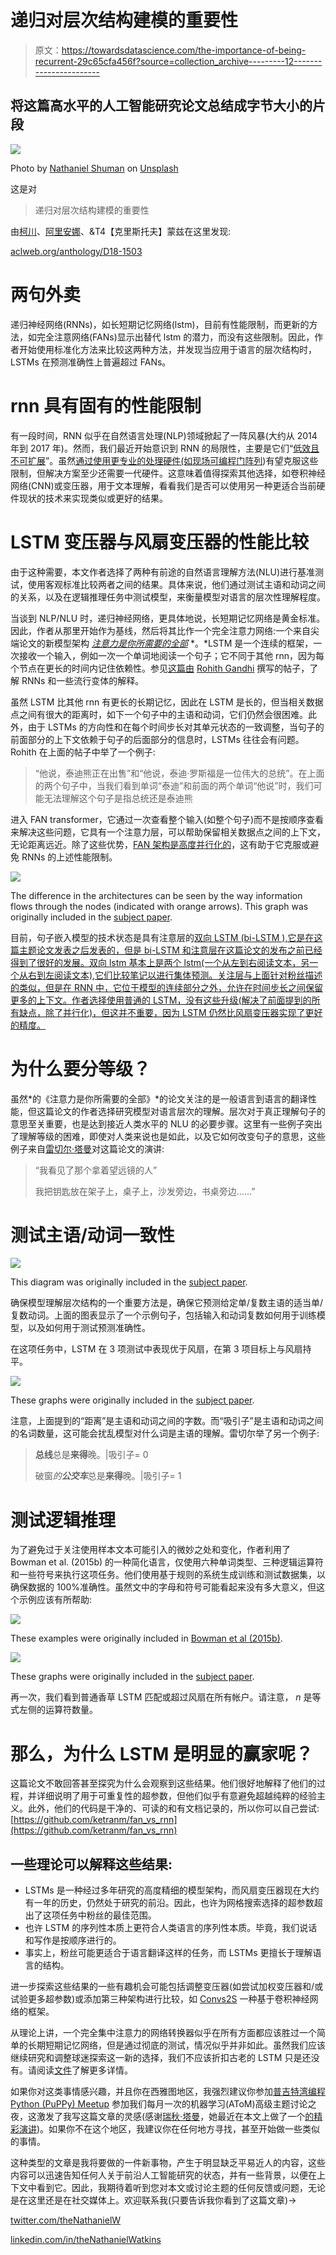 # 递归对层次结构建模的重要性

> 原文：<https://towardsdatascience.com/the-importance-of-being-recurrent-29c65cfa456f?source=collection_archive---------12----------------------->

## 将这篇高水平的人工智能研究论文总结成字节大小的片段

![](img/43693c6985e8e0cbc720bf5232c4ac7d.png)

Photo by [Nathaniel Shuman](https://unsplash.com/@nshuman1291?utm_source=medium&utm_medium=referral) on [Unsplash](https://unsplash.com?utm_source=medium&utm_medium=referral)

这是对

> 递归对层次结构建模的重要性

由[柯川](https://www.linkedin.com/in/ketran/)、[阿里安娜](https://www.linkedin.com/in/arianna-bisazza-92754329/)、&T4【克里斯托夫】蒙兹在这里发现:

[aclweb.org/anthology/D18-1503](http://aclweb.org/anthology/D18-1503)

# 两句外卖

递归神经网络(RNNs)，如长短期记忆网络(lstm)，目前有性能限制，而更新的方法，如完全注意网络(FANs)显示出替代 lstm 的潜力，而没有这些限制。因此，作者开始使用标准化方法来比较这两种方法，并发现当应用于语言的层次结构时，LSTMs 在预测准确性上普遍超过 FANs。

# rnn 具有固有的性能限制

有一段时间，RNN 似乎在自然语言处理(NLP)领域掀起了一阵风暴(大约从 2014 年到 2017 年)。然而，我们最近开始意识到 RNN 的局限性，主要是它们“[低效且不可扩展](/the-fall-of-rnn-lstm-2d1594c74ce0)”。虽然[通过使用更专业的处理硬件(如](https://arxiv.org/abs/1511.05552)[现场可编程门阵列](https://www.quora.com/What-is-FPGA-How-does-that-work))有望克服这些限制，但解决方案至少还需要一代硬件。这意味着值得探索其他选择，如卷积神经网络(CNN)或变压器，用于文本理解，看看我们是否可以使用另一种更适合当前硬件现状的技术来实现类似或更好的结果。

# LSTM 变压器与风扇变压器的性能比较

由于这种需要，本文作者选择了两种有前途的自然语言理解方法(NLU)进行基准测试，使用客观标准比较两者之间的结果。具体来说，他们通过测试主语和动词之间的关系，以及在逻辑推理任务中测试模型，来衡量模型对语言的层次性理解程度。

当谈到 NLP/NLU 时，递归神经网络，更具体地说，长短期记忆网络是黄金标准。因此，作者从那里开始作为基线，然后将其比作一个完全注意力网络:一个来自尖端论文的新模型架构 [*注意力是你所需要的全部*](https://papers.nips.cc/paper/7181-attention-is-all-you-need.pdf) *。*LSTM 是一个连续的框架，一次接收一个输入，例如一次一个单词地阅读一个句子；它不同于其他 rnn，因为每个节点在更长的时间内记住依赖性。参见[这篇由](/introduction-to-sequence-models-rnn-bidirectional-rnn-lstm-gru-73927ec9df15) [Rohith Gandhi](http://www.linkedin.com/in/grohith327) 撰写的帖子，了解 RNNs 和一些流行变体的解释。

虽然 LSTM 比其他 rnn 有更长的长期记忆，因此在 LSTM 是长的，但当相关数据点之间有很大的距离时，如下一个句子中的主语和动词，它们仍然会很困难。此外，由于 LSTMs 的方向性和在每个时间步长对其单元状态的一致调整，当句子的前面部分的上下文依赖于句子的后面部分的信息时，LSTMs 往往会有问题。Rohith 在上面的帖子中举了一个例子:

> “他说，泰迪熊正在出售”和“他说，泰迪·罗斯福是一位伟大的总统”。在上面的两个句子中，当我们看到单词“泰迪”和前面的两个单词“他说”时，我们可能无法理解这个句子是指总统还是泰迪熊

进入 FAN transformer，它通过一次查看整个输入(如整个句子)而不是按顺序查看来解决这些问题，它具有一个注意力层，可以帮助保留相关数据点之间的上下文，无论距离远近。除了这些优势，[FAN 架构是高度并行化的](https://mchromiak.github.io/articles/2017/Sep/12/Transformer-Attention-is-all-you-need)，这有助于它克服或避免 RNNs 的上述性能限制。

![](img/b1ab249fe0f6c62beab99e857e865c15.png)

The difference in the architectures can be seen by the way information flows through the nodes (indicated with orange arrows). This graph was originally included in the [subject paper](http://aclweb.org/anthology/D18-1503).

目前，句子嵌入模型的技术状态是具有注意层的[双向 LSTM (bi-LSTM ),它是在这篇主题论文发表之后发表的，但是 bi-LSTM 和注意层在这篇论文的发布之前已经得到了很好的发展。双向 lstm 基本上是两个 lstm(一个从左到右阅读文本，另一个从右到左阅读文本),它们比较笔记以进行集体预测。关注层与上面针对粉丝描述的类似，但是在 RNN 中，它位于模型的连续部分之外，允许在时间步长之间保留更多的上下文。作者选择使用普通的 LSTM，没有这些升级(解决了前面提到的所有缺点，除了并行化)，但这并不重要，因为 LSTM 仍然比风扇变压器实现了更好的精度。](https://arxiv.org/pdf/1806.09828.pdf)

# 为什么要分等级？

虽然*的《注意力是你所需要的全部》*的论文关注的是一般语言到语言的翻译性能，但这篇论文的作者选择研究模型对语言层次的理解。层次对于真正理解句子的意思至关重要，也是达到接近人类水平的 NLU 的必要步骤。这里有一些例子突出了理解等级的困难，即使对人类来说也是如此，以及它如何改变句子的意思，这些例子来自[雷切尔·塔曼](https://twitter.com/rctatman)对这篇论文的演讲:

> “我看见了那个拿着望远镜的人”
> 
> 我把钥匙放在架子上，桌子上，沙发旁边，书桌旁边……”

# 测试主语/动词一致性

![](img/8fe9bdda442bef8bd497c2ac9b835947.png)

This diagram was originally included in the [subject paper](http://aclweb.org/anthology/D18-1503).

确保模型理解层次结构的一个重要方法是，确保它预测给定单/复数主语的适当单/复数动词。上面的图表显示了一个示例句子，包括输入和动词复数如何用于训练模型，以及如何用于测试预测准确性。

在这项任务中，LSTM 在 3 项测试中表现优于风扇，在第 3 项目标上与风扇持平。

![](img/7c1b44b1ce55e37e2d93f6767664f4b4.png)

These graphs were originally included in the [subject paper](http://aclweb.org/anthology/D18-1503).

注意，上面提到的“距离”是主语和动词之间的字数。而“吸引子”是主语和动词之间的名词数量，这可能会扰乱模型对什么词是主语的理解。雷切尔举了另一个例子:

> **总线**总是**来得**晚。|吸引子= 0
> 
> 破窗*的**公交车***总是**来得**晚。|吸引子= 1

# 测试逻辑推理

为了避免过于关注使用样本文本可能引入的微妙之处和变化，作者利用了 Bowman et al. (2015b) 的一种简化语言，仅使用六种单词类型、三种逻辑运算符和一些符号来执行这项任务。他们使用基于规则的系统生成训练和测试数据集，以确保数据的 100%准确性。虽然文中的字母和符号可能看起来没有多大意义，但这个示例应该有所帮助:

![](img/22c016c27c3228647c21aa9176a4f6e1.png)

These examples were originally included in [Bowman et al (2015b)](https://arxiv.org/pdf/1506.04834.pdf).

![](img/06bd7572671c7713c1d891a1f57dcce9.png)

These graphs were originally included in the [subject paper](http://aclweb.org/anthology/D18-1503).

再一次，我们看到普通香草 LSTM 匹配或超过风扇在所有帐户。请注意， *n* 是等式左侧的运算符数量。

# 那么，为什么 LSTM 是明显的赢家呢？

这篇论文不敢回答甚至探究为什么会观察到这些结果。他们很好地解释了他们的过程，并详细说明了用于可重复性的超参数，但他们似乎有意避免超越纯粹的经验主义。此外，他们的代码是干净的、可读的和有文档记录的，所以你可以自己尝试:[https://github.com/ketranm/fan_vs_rnn](https://github.com/ketranm/fan_vs_rnn)

## 一些理论可以解释这些结果:

*   LSTMs 是一种经过多年研究的高度精细的模型架构，而风扇变压器现在大约有一年的历史，仍然处于研究的前沿。因此，也许为网格搜索选择的超参数超出了这项任务中粉丝的最佳范围。
*   也许 LSTM 的序列性本质上更符合人类语言的序列性本质。毕竟，我们说话和写作是按顺序进行的。
*   事实上，粉丝可能更适合于语言翻译这样的任务，而 LSTMs 更擅长于理解语言的结构。

进一步探索这些结果的一些有趣机会可能包括调整变压器(如尝试加权变压器和/或试验更多超参数)或添加第三种架构进行比较，如 [Convs2S](https://nvidia.github.io/OpenSeq2Seq/html/machine-translation/convs2s.html) 一种基于卷积神经网络的框架。

从理论上讲，一个完全集中注意力的网络转换器似乎在所有方面都应该胜过一个简单的长期短期记忆网络，但是通过彻底的测试，情况似乎并非如此。虽然我们应该继续研究和调整球迷探索这一新的选择，我们不应该折扣古老的 LSTM 只是还没有。请阅读[文件](http://aclweb.org/anthology/D18-1503)了解更多详情。

如果你对这类事情感兴趣，并且你在西雅图地区，我强烈建议你参加[普吉特湾编程 Python (PuPPy) Meetup](https://www.meetup.com/PSPPython) 参加我们每月一次的机器学习(AToM)高级主题讨论之夜，这激发了我写这篇文章的灵感(感谢[瑞秋·塔曼](https://twitter.com/rctatman)，她最近在本文上做了一个[的精彩演讲](http://www.rctatman.com/talks/atom-rnn))。如果你不在这个地区，我建议你在任何地方寻找，甚至开始做一些类似的事情。

这种类型的文章是我将要做的一件新事物，产生于明显缺乏平易近人的内容，这些内容可以迅速告知任何人关于前沿人工智能研究的状态，并有一些背景，以便在上下文中看到它。因此，我期待着听到您对本文或讨论主题的任何反馈或问题，无论是在这里还是在社交媒体上。欢迎联系我(只要告诉我你看到了这篇文章)->

[twitter.com/theNathanielW](https://twitter.com/theNathanielW)

[linkedin.com/in/theNathanielWatkins](https://www.linkedin.com/in/theNathanielWatkins/)